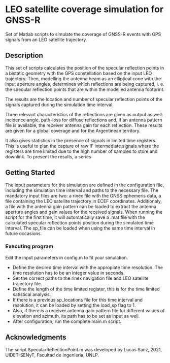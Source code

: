# LEO satellite coverage simulation for GNSS-R

Set of Matlab scripts to simulate the coverage of GNSS-R events with GPS signals from an LEO satellite trajectory.

## Description

This set of scripts calculates the position of the specular reflection points in a bistatic geometry with the GPS constellation based on the input LEO trajectory. Then, modelling the antenna beam as an elliptical cone with the input aperture angles, determines which reflections are being captured, i. e. the specular reflection points that are within the modelled antenna footprint.

The results are the location and number of specular reflection points of the signals captured during the simulation time interval.

Three relevant characteristics of the reflections are given as output as well: incidence angle, path-loss for diffuse reflections and, if an antenna pattern file is available, the receiver antenna gain for each reflection. These results are given for a global coverage and for the Argentinean territory.

It also gives statistics in the presence of signals in limited time registers. This is useful to plan the capture of raw IF intermediate signals where the registers are time limited due to the high number of samples to store and downlink.
To present the results, a series

## Getting Started

The input parameters for the simulation are defined in the configuration file, including the simulation time interval and paths to the necessary file. The mandatory input files are two: a rinex file with the GNSS ephemeris data, a file containing the LEO satellite trajectory in ECEF coordinates. Additionaly, a file with the antenna gain pattern can be loaded to extract the antenna aperture angles and gain values for the received signals. When running the script for the first time, it will automatically save a .mat file with the calculated specular reflection points position during the simulated time interval. The sp_file can be loaded when using the same time interval in future occasions.

### Executing program

Edit the input parameters in config.m to fit your simulation.
* Define the desired time interval with the appropiate time resolution. The time resolution has to be an integer value in seconds.
* Set the correct paths to the rinex navigation file and LEO satellite trajectory file.
* Define the length of the time limited register, this is for the time limited satistical analysis.
* If there is a previous sp_locations file for this time interval and resolution, it can be loaded by setting the load_sp flag to 1.
* Also, if there is a receiver antenna gain pattern file for different values of elevation and azimuth, its path has to be set as input as well.
* After configuration, run the complete main.m script.


## Acknowledgments

The script SpecularReflectionPoint.m was developed by Lucas Sanz, 2021, UIDET-SENyT, Facultad de Ingenieria, UNLP.